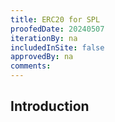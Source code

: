 ```yaml
---
title: ERC20 for SPL
proofedDate: 20240507
iterationBy: na
includedInSite: false
approvedBy: na
comments:
---
```


## Introduction
